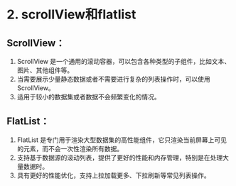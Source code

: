 # 2. scrollView和flatlist

## ScrollView：
1. ScrollView 是一个通用的滚动容器，可以包含各种类型的子组件，比如文本、图片、其他组件等。
2. 当需要展示少量静态数据或者不需要进行复杂的列表操作时，可以使用 ScrollView。
3. 适用于较小的数据集或者数据不会频繁变化的情况。

## FlatList：
1. FlatList 是专门用于渲染大型数据集的高性能组件，它只渲染当前屏幕上可见的元素，而不会一次性渲染所有数据。
2. 支持基于数据源的滚动列表，提供了更好的性能和内存管理，特别是在处理大量数据时。
3. 具有更好的性能优化，支持上拉加载更多、下拉刷新等常见列表操作。